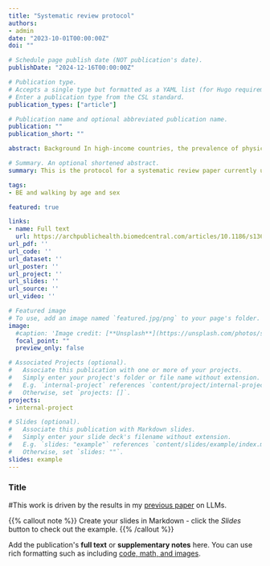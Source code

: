 ```yaml
---
title: "Systematic review protocol"
authors:
- admin
date: "2023-10-01T00:00:00Z"
doi: ""

# Schedule page publish date (NOT publication's date).
publishDate: "2024-12-16T00:00:00Z"

# Publication type.
# Accepts a single type but formatted as a YAML list (for Hugo requirements).
# Enter a publication type from the CSL standard.
publication_types: ["article"]

# Publication name and optional abbreviated publication name.
publication: ""
publication_short: ""

abstract: Background In high-income countries, the prevalence of physical inactivity and non-communicable diseases is high, and it is now well-established that insufficient physical activity is a risk factor for non-communicable diseases. Walking for recreation and transportation are effective means of improving population levels of physical activity. Research finds that the built environment (BE) can encourage or discourage walking behaviour, and this association varies for different age groups and sexes. This systematic review aims to synthesise longitudinal evidence to better understand how the BE affects recreational and transportation walking for different age groups (above 64 years and 18–64 years) and sexes in high-income countries. Method We will use Scopus, PubMed, SPORTDiscus with Full Text (EBSCO), Business Source Complete (EBSCO), Art and Architecture Archive (Proquest), Avery Index to Architectural Periodicals (ProQuest), and Art, Design & Architecture Collection (ProQuest) databases to search for relevant studies. Reviewers will screen the search results according to prespecified eligibility criteria for study inclusion in the review. Required data for the synthesis will be extracted from the included studies to answer the research questions. Further, the methodological quality of the studies included in this systematic review will be evaluated using an established instrument, and the resulting quality scores will be utilized in sensitivity analysis. The Preferred Reporting Items for Systematic Review and Meta-Analysis (PRISMA) checklist will be followed when reporting the findings. Discussion This review will identify BE attributes that are likely to influence transportation and recreational walking for younger and older adults and different sexes in high-income countries. The findings will help policymakers with making decisions around walkable built environments for older and younger adults and different sexes to keep them healthy. Trial registration This protocol of the prospective systematic review is developed following PRISMA-P guidelines and is registered on the Prospective Register of Systematic Reviews (PROSPERO) (registration ID CRD42022351919).

# Summary. An optional shortened abstract.
summary: This is the protocol for a systematic review paper currently under review in a peer-reviewed journal.

tags:
- BE and walking by age and sex

featured: true

links:
- name: Full text
  url: https://archpublichealth.biomedcentral.com/articles/10.1186/s13690-023-01194-0
url_pdf: ''
url_code: ''
url_dataset: ''
url_poster: ''
url_project: ''
url_slides: ''
url_source: ''
url_video: ''

# Featured image
# To use, add an image named `featured.jpg/png` to your page's folder. 
image:
  #caption: 'Image credit: [**Unsplash**](https://unsplash.com/photos/s9CC2SKySJM)'
  focal_point: ""
  preview_only: false

# Associated Projects (optional).
#   Associate this publication with one or more of your projects.
#   Simply enter your project's folder or file name without extension.
#   E.g. `internal-project` references `content/project/internal-project/index.md`.
#   Otherwise, set `projects: []`.
projects:
- internal-project

# Slides (optional).
#   Associate this publication with Markdown slides.
#   Simply enter your slide deck's filename without extension.
#   E.g. `slides: "example"` references `content/slides/example/index.md`.
#   Otherwise, set `slides: ""`.
slides: example
---
```


### Title

#This work is driven by the results in my [previous paper](/publication/conference-paper/) on LLMs.

{{% callout note %}}
Create your slides in Markdown - click the *Slides* button to check out the example.
{{% /callout %}}

Add the publication's **full text** or **supplementary notes** here. You can use rich formatting such as including [code, math, and images](https://docs.hugoblox.com/content/writing-markdown-latex/).
